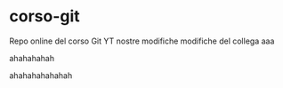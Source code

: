 # corso-git

Repo online del corso Git YT
nostre modifiche
modifiche del collega
aaa

ahahahahah

ahahahahahahah
